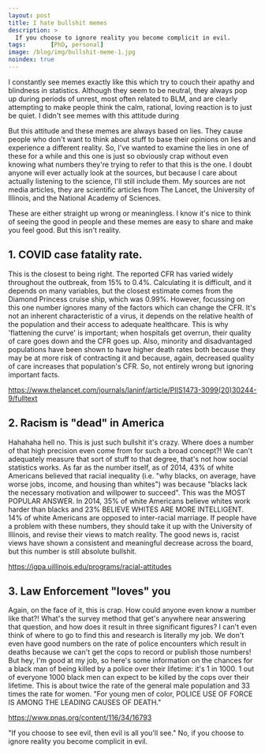 ```yaml
---
layout: post
title: I hate bullshit memes
description: >
  If you choose to ignore reality you become complicit in evil.
tags:       [PhD, personal]
image: /blog/img/bullshit-meme-1.jpg
noindex: true
---
```


I constantly see memes exactly like this which try to couch their apathy and blindness in statistics. Although they seem to be neutral, they always pop up during periods of unrest, most often related to BLM, and are clearly attempting to make people think the calm, rational, loving reaction is to just be quiet. I didn't see memes with this attitude during

But this attitude and these memes are always based on lies. They cause people who don't want to think about stuff to base their opinions on lies and experience a different reality. So, I've wanted to examine the lies in one of these for a while and this one is just so obviously crap without even knowing what numbers they're trying to refer to that this is the one. I doubt anyone will ever actually look at the sources, but because I care about actually listening to the science, I'll still include them. My sources are not media articles, they are scientific articles from The Lancet, the University of Illinois, and the National Academy of Sciences.

These are either straight up wrong or meaningless. I know it's nice to think of seeing the good in people and these memes are easy to share and make you feel good. But this isn't reality.

## 1. COVID case fatality rate. 
This is the closest to being right. The reported CFR has varied widely throughout the outbreak, from 15% to 0.4%. Calculating it is difficult, and it depends on many variables, but the closest estimate comes from the Diamond Princess cruise ship, which was 0.99%. However, focussing on this one number ignores many of the factors which can change the CFR. It's not an inherent characteristic of a virus, it depends on the relative health of the population and their access to adequate healthcare. This is why 'flattening the curve' is important; when hospitals get overrun, their quality of care goes down and the CFR goes up. Also, minority and disadvantaged populations have been shown to have higher death rates both because they may be at more risk of contracting it and because, again, decreased quality of care increases that population's CFR. So, not entirely wrong but ignoring important facts. 

https://www.thelancet.com/journals/laninf/article/PIIS1473-3099(20)30244-9/fulltext

## 2. Racism is "dead" in America
Hahahaha hell no. This is just such bullshit it's crazy. Where does a number of that high precision even come from for such a broad concept?! We can't adequately measure that sort of stuff to that degree, that's not how social statistics works. As far as the number itself, as of 2014, 43% of white Americans believed that racial inequality (i.e. "why blacks, on average, have worse jobs, income, and housing than whites") was because "blacks lack the necessary motivation and willpower to succeed". This was the MOST POPULAR ANSWER. In 2014, 35% of white Americans believe whites work harder than blacks and 23% BELIEVE WHITES ARE MORE INTELLIGENT. 14% of white Americans are opposed to inter-racial marriage.
If people have a problem with these numbers, they should take it up with the University of Illinois, and revise their views to match reality. The good news is, racist views have shown a consistent and meaningful decrease across the board, but this number is still absolute bullshit. 

https://igpa.uillinois.edu/programs/racial-attitudes

## 3. Law Enforcement "loves" you 
Again, on the face of it, this is crap. How could anyone even know a number like that?! What's the survey method that get's anywhere near answering that question, and how does it result in three significant figures? I can't even think of where to go to find this and research is literally my job. We don't even have good numbers on the rate of police encounters which result in deaths because we can't get the cops to record or publish those numbers! But hey, I'm good at my job, so here's some information on the chances for a black man of being killed by a police over their lifetime: it's 1 in 1000. 1 out of everyone 1000 black men can expect to be killed by the cops over their lifetime. This is about twice the rate of the general male population and 33 times the rate for women. "For young men of color, POLICE USE OF FORCE IS AMONG THE LEADING CAUSES OF DEATH." 

https://www.pnas.org/content/116/34/16793

"If you choose to see evil, then evil is all you'll see." No, if you choose to ignore reality you become complicit in evil.
